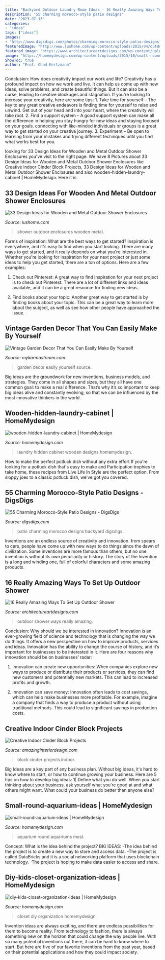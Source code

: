 ```yaml
---
title: "Backyard Outdoor Laundry Room Ideas - 16 Really Amazing Ways To Set Up Outdoor Shower"
description: "55 charming morocco-style patio designs"
date: "2023-07-13"
categories:
- "ideas"
tags: ["ideas"]
images:
- "http://www.digsdigs.com/photos/charming-morocco-style-patio-designs-57.jpg"
featuredImage: "http://www.lushome.com/wp-content/uploads/2015/04/outdoor-shower-enclosures-design-ideas-22.jpg"
featured_image: "https://www.architectureartdesigns.com/wp-content/uploads/2016/07/9-41.jpg"
image: "https://homemydesign.com/wp-content/uploads/2015/10/small-round-aquarium-ideas.jpg"
ShowToc: true
author: "Prof. Chad Kertzmann"
---
```



Conclusion: How does creativity impact our work and life?
Creativity has a profound impact on how we work and live. It can help us come up with new ideas, solve problems, and create beautiful things. But it can also be a curse, leading to creative blockages and stagnation. If you're looking to increase your creativity, here are some tips: 1. Take time for yourself – The key to any great creative endeavors is finding time for yourself to relax and unwind. Get out of your head and into your heart, where the creativity will take root. 2. Find a support system – A good support system can make all the difference in helping you stay hungry for new ideas and staying focused on your goals. connecting with like-minded individuals or groups is a great way to get started on your creative journey. 3. Experiment – Be open to learning from your mistakes and trying different techniques until you find what works best for you.

	

		
looking for 33 Design Ideas for Wooden and Metal Outdoor Shower Enclosures you've visit to the right page. We have 8 Pictures about 33 Design Ideas for Wooden and Metal Outdoor Shower Enclosures like Creative Indoor Cinder Block Projects, 33 Design Ideas for Wooden and Metal Outdoor Shower Enclosures and also wooden-hidden-laundry-cabinet | HomeMydesign. Here it is:
		
    
## 33 Design Ideas For Wooden And Metal Outdoor Shower Enclosures

<img loading=lazy src="http://www.lushome.com/wp-content/uploads/2015/04/outdoor-shower-enclosures-design-ideas-22.jpg" onerror="this.onerror=null;this.src='https://tse4.mm.bing.net/th?id=OIP.ZBB2DtvBKVXcfkzxCMs4bQAAAA&amp;pid=15.1';" alt="33 Design Ideas for Wooden and Metal Outdoor Shower Enclosures">

_Source: lushome.com_

>shower outdoor enclosures wooden metal. 

	

Forms of inspiration: What are the best ways to get started?
Inspiration is everywhere, and it's easy to find when you start looking. There are many ways to get started, and it really depends on what you're interested in. Whether you're looking for inspiration for your next project or just some ideas to help you get started, there are a ton of options. Here are a few examples:
1. Check out Pinterest: A great way to find inspiration for your next project is to check out Pinterest. There are a lot of different links and ideas available, and it can be a great resource for finding new ideas.

2. Find books about your topic: Another great way to get started is by finding books about your topic. This can be a great way to learn more about the subject, as well as see how other people have approached the issue.


    
## Vintage Garden Decor That You Can Easily Make By Yourself

<img loading=lazy src="http://mykarmastream.com/wp-content/uploads/2017/08/vintage-garden-decor-12.jpg" onerror="this.onerror=null;this.src='https://tse1.mm.bing.net/th?id=OIP.XUpHMkjz1vYTgcB9a6d6mgHaKI&amp;pid=15.1';" alt="Vintage Garden Decor That You Can Easily Make By Yourself">

_Source: mykarmastream.com_

>garden decor easily yourself source. 

	

Big ideas are the groundwork for new inventions, business models, and strategies. They come in all shapes and sizes, but they all have one common goal: to make a real difference. That’s why it’s so important to keep big ideas alive and constantly evolving, so that we can be influenced by the most innovative thinkers in the world.

    
## Wooden-hidden-laundry-cabinet | HomeMydesign

<img loading=lazy src="https://homemydesign.com/wp-content/uploads/2015/06/wooden-hidden-laundry-cabinet.jpg" onerror="this.onerror=null;this.src='https://tse1.mm.bing.net/th?id=OIP.gD8UoFko9nnyWW1td7MwAAHaJ4&amp;pid=15.1';" alt="wooden-hidden-laundry-cabinet | HomeMydesign">

_Source: homemydesign.com_

>laundry hidden cabinet wooden designs homemydesign. 

	

How to make the perfect potluck dish without any extra effort
If you're looking for a potluck dish that's easy to make and Participation trophies to take home, these recipes from Live Life In Style are the perfect option. From sloppy joes to a classic potluck dish, we've got you covered.

    
## 55 Charming Morocco-Style Patio Designs - DigsDigs

<img loading=lazy src="http://www.digsdigs.com/photos/charming-morocco-style-patio-designs-57.jpg" onerror="this.onerror=null;this.src='https://tse2.mm.bing.net/th?id=OIP.8iqpeKJepbuKwTmw7wz2IgAAAA&amp;pid=15.1';" alt="55 Charming Morocco-Style Patio Designs - DigsDigs">

_Source: digsdigs.com_

>patio charming morocco designs backyard digsdigs. 

	

Inventions are an endless source of creativity and innovation. from spears to cars, people have come up with new ways to do things since the dawn of civilization. Some inventions are more famous than others, but no one invention is without its own peculiarity or history. The story of the Invention is a long and winding one, full of colorful characters and some amazing products.

    
## 16 Really Amazing Ways To Set Up Outdoor Shower

<img loading=lazy src="https://www.architectureartdesigns.com/wp-content/uploads/2016/07/9-41.jpg" onerror="this.onerror=null;this.src='https://tse4.mm.bing.net/th?id=OIP._Wf4FhaY5jtn-QxoEbSzkgHaJ4&amp;pid=15.1';" alt="16 Really Amazing Ways To Set Up Outdoor Shower">

_Source: architectureartdesigns.com_

>outdoor shower ways really amazing. 

	

Conclusion: Why should we be interested in innovation?
Innovation is an ever-growing field of science and technology that is changing the way we do things. It offers a new perspective on how to improve products, services and ideas. Innovation has the ability to change the course of history, and it’s important for businesses to be interested in it. Here are four reasons why innovation should be on businesses’ radar:
1) Innovation can create new opportunities: When companies explore new ways to produce or distribute their products or services, they can find new customers and potentially new markets. This can lead to increased profits and growth.

2) Innovation can save money: Innovation often leads to cost savings, which can help make businesses more profitable. For example, imagine a company that finds a way to produce a product without using traditional methods. This could lead to significant savings in production costs.

    
## Creative Indoor Cinder Block Projects

<img loading=lazy src="http://www.amazinginteriordesign.com/wp-content/uploads/2019/02/fi-10.jpg" onerror="this.onerror=null;this.src='https://tse1.mm.bing.net/th?id=OIP.k_DLk6i4fqPkoLJFZMHVZQHaJ3&amp;pid=15.1';" alt="Creative Indoor Cinder Block Projects">

_Source: amazinginteriordesign.com_

>block cinder projects indoor. 

	

Big Ideas are a key part of any business plan. Without big ideas, it's hard to know where to start, or how to continue growing your business. Here are 5 tips on how to develop big ideas: 1) Define what you do well. When you start thinking about your business, ask yourself what you're good at and what others might want. What could your business do better than anyone else?

    
## Small-round-aquarium-ideas | HomeMydesign

<img loading=lazy src="https://homemydesign.com/wp-content/uploads/2015/10/small-round-aquarium-ideas.jpg" onerror="this.onerror=null;this.src='https://tse1.mm.bing.net/th?id=OIP.k6fWvPzcZszeJ5wiOUzUOQHaJL&amp;pid=15.1';" alt="small-round-aquarium-ideas | HomeMydesign">

_Source: homemydesign.com_

>aquarium round aquariums most. 

	

Concept: What is the idea behind the project?
BIG IDEAS: 
-The idea behind the project is to create a new way to store and access data. 
-The project is called DataBricks and it is a social networking platform that uses blockchain technology. 
-The project is hoping to make data easier to access and share.

    
## Diy-kids-closet-organization-ideas | HomeMydesign

<img loading=lazy src="https://homemydesign.com/wp-content/uploads/2015/12/diy-kids-closet-organization-ideas.jpg" onerror="this.onerror=null;this.src='https://tse4.mm.bing.net/th?id=OIP.yYpspr1RetT4Sd-WcwkpkAHaLH&amp;pid=15.1';" alt="diy-kids-closet-organization-ideas | HomeMydesign">

_Source: homemydesign.com_

>closet diy organization homemydesign. 

	

Invention ideas are always exciting, and there are endless possibilities for them to become reality. From technology to fashion, there is always something new on the horizon that could change the way people live. With so many potential inventions out there, it can be hard to know where to start. But here are five of our favorite inventions from the past year, based on their potential applications and how they could impact society.

